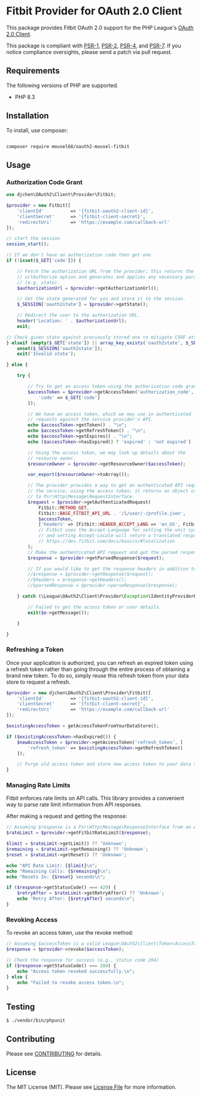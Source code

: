 
# Fitbit Provider for OAuth 2.0 Client

This package provides Fitbit OAuth 2.0 support for the PHP League's [OAuth 2.0 Client](https://github.com/thephpleague/oauth2-client).

This package is compliant with [PSR-1][], [PSR-2][], [PSR-4][], and [PSR-7][]. If you notice compliance oversights, please send a patch via pull request.

## Requirements

The following versions of PHP are supported.

* PHP 8.3

## Installation

To install, use composer:
```markdown

composer require mousel68/oauth2-mousel-fitbit

```
## Usage

### Authorization Code Grant

```php
use djchen\OAuth2\Client\Provider\Fitbit;

$provider = new Fitbit([
    'clientId'          => '{fitbit-oauth2-client-id}',
    'clientSecret'      => '{fitbit-client-secret}',
    'redirectUri'       => 'https://example.com/callback-url'
]);

// start the session
session_start();

// If we don't have an authorization code then get one
if (!isset($_GET['code'])) {

    // Fetch the authorization URL from the provider; this returns the
    // urlAuthorize option and generates and applies any necessary parameters
    // (e.g. state).
    $authorizationUrl = $provider->getAuthorizationUrl();

    // Get the state generated for you and store it to the session.
    $_SESSION['oauth2state'] = $provider->getState();

    // Redirect the user to the authorization URL.
    header('Location: ' . $authorizationUrl);
    exit;

// Check given state against previously stored one to mitigate CSRF attack
} elseif (empty($_GET['state']) || array_key_exists('oauth2state', $_SESSION) && ($_GET['state'] !== $_SESSION['oauth2state'])) {
    unset($_SESSION['oauth2state']);
    exit('Invalid state');

} else {

    try {

        // Try to get an access token using the authorization code grant.
        $accessToken = $provider->getAccessToken('authorization_code', [
            'code' => $_GET['code']
        ]);

        // We have an access token, which we may use in authenticated
        // requests against the service provider's API.
        echo $accessToken->getToken() . "\n";
        echo $accessToken->getRefreshToken() . "\n";
        echo $accessToken->getExpires() . "\n";
        echo ($accessToken->hasExpired() ? 'expired' : 'not expired') . "\n";

        // Using the access token, we may look up details about the
        // resource owner.
        $resourceOwner = $provider->getResourceOwner($accessToken);

        var_export($resourceOwner->toArray());

        // The provider provides a way to get an authenticated API request for
        // the service, using the access token; it returns an object conforming
        // to Psr\Http\Message\RequestInterface.
        $request = $provider->getAuthenticatedRequest(
            Fitbit::METHOD_GET,
            Fitbit::BASE_FITBIT_API_URL . '/1/user/-/profile.json',
            $accessToken,
            ['headers' => [Fitbit::HEADER_ACCEPT_LANG => 'en_US', Fitbit::HEADER_ACCEPT_LOCALE => 'en_US']]
            // Fitbit uses the Accept-Language for setting the unit system used
            // and setting Accept-Locale will return a translated response if available.
            // https://dev.fitbit.com/docs/basics/#localization
        );
        // Make the authenticated API request and get the parsed response.
        $response = $provider->getParsedResponse($request);

        // If you would like to get the response headers in addition to the response body, use:
        //$response = $provider->getResponse($request);
        //$headers = $response->getHeaders();
        //$parsedResponse = $provider->parseResponse($response);

    } catch (\League\OAuth2\Client\Provider\Exception\IdentityProviderException $e) {

        // Failed to get the access token or user details.
        exit($e->getMessage());

    }

}
```

### Refreshing a Token

Once your application is authorized, you can refresh an expired token using a refresh token rather than going through the entire process of obtaining a brand new token. To do so, simply reuse this refresh token from your data store to request a refresh.

```php
$provider = new djchen\OAuth2\Client\Provider\Fitbit([
    'clientId'          => '{fitbit-oauth2-client-id}',
    'clientSecret'      => '{fitbit-client-secret}',
    'redirectUri'       => 'https://example.com/callback-url'
]);

$existingAccessToken = getAccessTokenFromYourDataStore();

if ($existingAccessToken->hasExpired()) {
    $newAccessToken = $provider->getAccessToken('refresh_token', [
        'refresh_token' => $existingAccessToken->getRefreshToken()
    ]);

    // Purge old access token and store new access token to your data store.
}
```

### Managing Rate Limits

Fitbit enforces rate limits on API calls. This library provides a convenient way to parse rate limit information from API responses.

After making a request and getting the response:

```php
// Assuming $response is a Psr\Http\Message\ResponseInterface from an API call
$rateLimit = $provider->getFitbitRateLimit($response);

$limit = $rateLimit->getLimit() ?? 'Unknown';
$remaining = $rateLimit->getRemaining() ?? 'Unknown';
$reset = $rateLimit->getReset() ?? 'Unknown';

echo "API Rate Limit: {$limit}\n";
echo "Remaining Calls: {$remaining}\n";
echo "Resets In: {$reset} seconds\n";

if ($response->getStatusCode() === 429) {
    $retryAfter = $rateLimit->getRetryAfter() ?? 'Unknown';
    echo "Retry After: {$retryAfter} seconds\n";
}
```

### Revoking Access

To revoke an access token, use the revoke method:

```php
// Assuming $accessToken is a valid League\OAuth2\Client\Token\AccessToken
$response = $provider->revoke($accessToken);

// Check the response for success (e.g., status code 204)
if ($response->getStatusCode() === 204) {
    echo "Access token revoked successfully.\n";
} else {
    echo "Failed to revoke access token.\n";
}
```

## Testing

``` bash
$ ./vendor/bin/phpunit
```

## Contributing

Please see [CONTRIBUTING](https://github.com/mousel68/oauth2-mousel-fitbit/blob/master/CONTRIBUTING.md) for details.

## License

The MIT License (MIT). Please see [License File](https://github.com/mousel68/oauth2-mousel-fitbit/blob/master/LICENSE) for more information.

[PSR-1]: https://github.com/php-fig/fig-standards/blob/master/accepted/PSR-1-basic-coding-standard.md
[PSR-2]: https://github.com/php-fig/fig-standards/blob/master/accepted/PSR-2-coding-style-guide.md
[PSR-4]: https://github.com/php-fig/fig-standards/blob/master/accepted/PSR-4-autoloader.md
[PSR-7]: https://github.com/php-fig/fig-standards/blob/master/accepted/PSR-7-http-message.md

